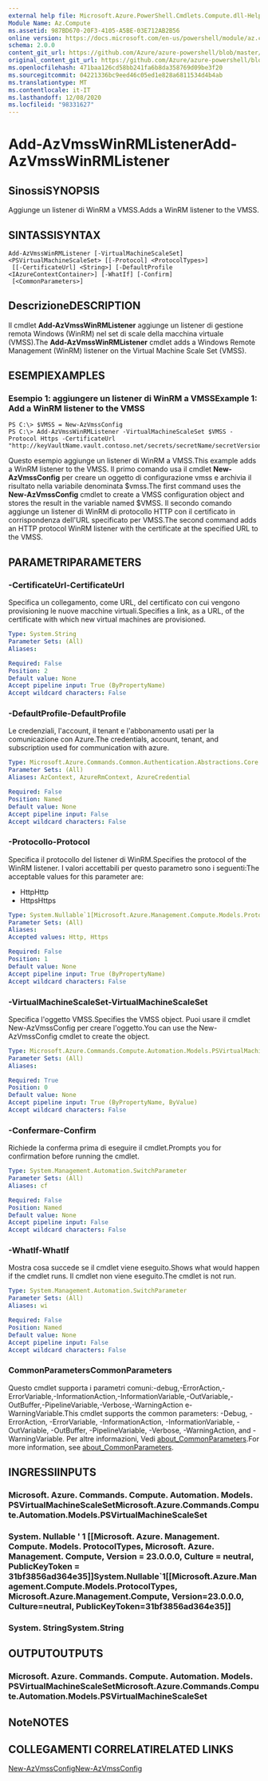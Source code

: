 ```yaml
---
external help file: Microsoft.Azure.PowerShell.Cmdlets.Compute.dll-Help.xml
Module Name: Az.Compute
ms.assetid: 987BD670-20F3-4105-A5BE-03E712AB2B56
online version: https://docs.microsoft.com/en-us/powershell/module/az.compute/add-azvmsswinrmlistener
schema: 2.0.0
content_git_url: https://github.com/Azure/azure-powershell/blob/master/src/Compute/Compute/help/Add-AzVmssWinRMListener.md
original_content_git_url: https://github.com/Azure/azure-powershell/blob/master/src/Compute/Compute/help/Add-AzVmssWinRMListener.md
ms.openlocfilehash: 471baa126cd58bb241fa6b8da358769d09be3f20
ms.sourcegitcommit: 04221336bc9eed46c05ed1e828a6811534d4b4ab
ms.translationtype: MT
ms.contentlocale: it-IT
ms.lasthandoff: 12/08/2020
ms.locfileid: "98331627"
---
```

# <span data-ttu-id="2af72-101">Add-AzVmssWinRMListener</span><span class="sxs-lookup"><span data-stu-id="2af72-101">Add-AzVmssWinRMListener</span></span>

## <span data-ttu-id="2af72-102">Sinossi</span><span class="sxs-lookup"><span data-stu-id="2af72-102">SYNOPSIS</span></span>
<span data-ttu-id="2af72-103">Aggiunge un listener di WinRM a VMSS.</span><span class="sxs-lookup"><span data-stu-id="2af72-103">Adds a WinRM listener to the VMSS.</span></span>

## <span data-ttu-id="2af72-104">SINTASSI</span><span class="sxs-lookup"><span data-stu-id="2af72-104">SYNTAX</span></span>

```
Add-AzVmssWinRMListener [-VirtualMachineScaleSet] <PSVirtualMachineScaleSet> [[-Protocol] <ProtocolTypes>]
 [[-CertificateUrl] <String>] [-DefaultProfile <IAzureContextContainer>] [-WhatIf] [-Confirm]
 [<CommonParameters>]
```

## <span data-ttu-id="2af72-105">Descrizione</span><span class="sxs-lookup"><span data-stu-id="2af72-105">DESCRIPTION</span></span>
<span data-ttu-id="2af72-106">Il cmdlet **Add-AzVmssWinRMListener** aggiunge un listener di gestione remota Windows (WinRM) nel set di scale della macchina virtuale (VMSS).</span><span class="sxs-lookup"><span data-stu-id="2af72-106">The **Add-AzVmssWinRMListener** cmdlet adds a Windows Remote Management (WinRM) listener on the Virtual Machine Scale Set (VMSS).</span></span>

## <span data-ttu-id="2af72-107">ESEMPI</span><span class="sxs-lookup"><span data-stu-id="2af72-107">EXAMPLES</span></span>

### <span data-ttu-id="2af72-108">Esempio 1: aggiungere un listener di WinRM a VMSS</span><span class="sxs-lookup"><span data-stu-id="2af72-108">Example 1: Add a WinRM listener to the VMSS</span></span>
```
PS C:\> $VMSS = New-AzVmssConfig
PS C:\> Add-AzVmssWinRMListener -VirtualMachineScaleSet $VMSS -Protocol Https -CertificateUrl "http://keyVaultName.vault.contoso.net/secrets/secretName/secretVersion"
```

<span data-ttu-id="2af72-109">Questo esempio aggiunge un listener di WinRM a VMSS.</span><span class="sxs-lookup"><span data-stu-id="2af72-109">This example adds a WinRM listener to the VMSS.</span></span>
<span data-ttu-id="2af72-110">Il primo comando usa il cmdlet **New-AzVmssConfig** per creare un oggetto di configurazione vmss e archivia il risultato nella variabile denominata $vmss.</span><span class="sxs-lookup"><span data-stu-id="2af72-110">The first command uses the **New-AzVmssConfig** cmdlet to create a VMSS configuration object and stores the result in the variable named $VMSS.</span></span>
<span data-ttu-id="2af72-111">Il secondo comando aggiunge un listener di WinRM di protocollo HTTP con il certificato in corrispondenza dell'URL specificato per VMSS.</span><span class="sxs-lookup"><span data-stu-id="2af72-111">The second command adds an HTTP protocol WinRM listener with the certificate at the specified URL to the VMSS.</span></span>

## <span data-ttu-id="2af72-112">PARAMETRI</span><span class="sxs-lookup"><span data-stu-id="2af72-112">PARAMETERS</span></span>

### <span data-ttu-id="2af72-113">-CertificateUrl</span><span class="sxs-lookup"><span data-stu-id="2af72-113">-CertificateUrl</span></span>
<span data-ttu-id="2af72-114">Specifica un collegamento, come URL, del certificato con cui vengono provisioning le nuove macchine virtuali.</span><span class="sxs-lookup"><span data-stu-id="2af72-114">Specifies a link, as a URL, of the certificate with which new virtual machines are provisioned.</span></span>

```yaml
Type: System.String
Parameter Sets: (All)
Aliases:

Required: False
Position: 2
Default value: None
Accept pipeline input: True (ByPropertyName)
Accept wildcard characters: False
```

### <span data-ttu-id="2af72-115">-DefaultProfile</span><span class="sxs-lookup"><span data-stu-id="2af72-115">-DefaultProfile</span></span>
<span data-ttu-id="2af72-116">Le credenziali, l'account, il tenant e l'abbonamento usati per la comunicazione con Azure.</span><span class="sxs-lookup"><span data-stu-id="2af72-116">The credentials, account, tenant, and subscription used for communication with azure.</span></span>

```yaml
Type: Microsoft.Azure.Commands.Common.Authentication.Abstractions.Core.IAzureContextContainer
Parameter Sets: (All)
Aliases: AzContext, AzureRmContext, AzureCredential

Required: False
Position: Named
Default value: None
Accept pipeline input: False
Accept wildcard characters: False
```

### <span data-ttu-id="2af72-117">-Protocollo</span><span class="sxs-lookup"><span data-stu-id="2af72-117">-Protocol</span></span>
<span data-ttu-id="2af72-118">Specifica il protocollo del listener di WinRM.</span><span class="sxs-lookup"><span data-stu-id="2af72-118">Specifies the protocol of the WinRM listener.</span></span>
<span data-ttu-id="2af72-119">I valori accettabili per questo parametro sono i seguenti:</span><span class="sxs-lookup"><span data-stu-id="2af72-119">The acceptable values for this parameter are:</span></span>
- <span data-ttu-id="2af72-120">Http</span><span class="sxs-lookup"><span data-stu-id="2af72-120">Http</span></span>
- <span data-ttu-id="2af72-121">Https</span><span class="sxs-lookup"><span data-stu-id="2af72-121">Https</span></span>

```yaml
Type: System.Nullable`1[Microsoft.Azure.Management.Compute.Models.ProtocolTypes]
Parameter Sets: (All)
Aliases:
Accepted values: Http, Https

Required: False
Position: 1
Default value: None
Accept pipeline input: True (ByPropertyName)
Accept wildcard characters: False
```

### <span data-ttu-id="2af72-122">-VirtualMachineScaleSet</span><span class="sxs-lookup"><span data-stu-id="2af72-122">-VirtualMachineScaleSet</span></span>
<span data-ttu-id="2af72-123">Specifica l'oggetto VMSS.</span><span class="sxs-lookup"><span data-stu-id="2af72-123">Specifies the VMSS object.</span></span>
<span data-ttu-id="2af72-124">Puoi usare il cmdlet New-AzVmssConfig per creare l'oggetto.</span><span class="sxs-lookup"><span data-stu-id="2af72-124">You can use the New-AzVmssConfig cmdlet to create the object.</span></span>

```yaml
Type: Microsoft.Azure.Commands.Compute.Automation.Models.PSVirtualMachineScaleSet
Parameter Sets: (All)
Aliases:

Required: True
Position: 0
Default value: None
Accept pipeline input: True (ByPropertyName, ByValue)
Accept wildcard characters: False
```

### <span data-ttu-id="2af72-125">-Confermare</span><span class="sxs-lookup"><span data-stu-id="2af72-125">-Confirm</span></span>
<span data-ttu-id="2af72-126">Richiede la conferma prima di eseguire il cmdlet.</span><span class="sxs-lookup"><span data-stu-id="2af72-126">Prompts you for confirmation before running the cmdlet.</span></span>

```yaml
Type: System.Management.Automation.SwitchParameter
Parameter Sets: (All)
Aliases: cf

Required: False
Position: Named
Default value: None
Accept pipeline input: False
Accept wildcard characters: False
```

### <span data-ttu-id="2af72-127">-WhatIf</span><span class="sxs-lookup"><span data-stu-id="2af72-127">-WhatIf</span></span>
<span data-ttu-id="2af72-128">Mostra cosa succede se il cmdlet viene eseguito.</span><span class="sxs-lookup"><span data-stu-id="2af72-128">Shows what would happen if the cmdlet runs.</span></span> <span data-ttu-id="2af72-129">Il cmdlet non viene eseguito.</span><span class="sxs-lookup"><span data-stu-id="2af72-129">The cmdlet is not run.</span></span>

```yaml
Type: System.Management.Automation.SwitchParameter
Parameter Sets: (All)
Aliases: wi

Required: False
Position: Named
Default value: None
Accept pipeline input: False
Accept wildcard characters: False
```

### <span data-ttu-id="2af72-130">CommonParameters</span><span class="sxs-lookup"><span data-stu-id="2af72-130">CommonParameters</span></span>
<span data-ttu-id="2af72-131">Questo cmdlet supporta i parametri comuni:-debug,-ErrorAction,-ErrorVariable,-InformationAction,-InformationVariable,-OutVariable,-OutBuffer,-PipelineVariable,-Verbose,-WarningAction e-WarningVariable.</span><span class="sxs-lookup"><span data-stu-id="2af72-131">This cmdlet supports the common parameters: -Debug, -ErrorAction, -ErrorVariable, -InformationAction, -InformationVariable, -OutVariable, -OutBuffer, -PipelineVariable, -Verbose, -WarningAction, and -WarningVariable.</span></span> <span data-ttu-id="2af72-132">Per altre informazioni, Vedi [about_CommonParameters](http://go.microsoft.com/fwlink/?LinkID=113216).</span><span class="sxs-lookup"><span data-stu-id="2af72-132">For more information, see [about_CommonParameters](http://go.microsoft.com/fwlink/?LinkID=113216).</span></span>

## <span data-ttu-id="2af72-133">INGRESSI</span><span class="sxs-lookup"><span data-stu-id="2af72-133">INPUTS</span></span>

### <span data-ttu-id="2af72-134">Microsoft. Azure. Commands. Compute. Automation. Models. PSVirtualMachineScaleSet</span><span class="sxs-lookup"><span data-stu-id="2af72-134">Microsoft.Azure.Commands.Compute.Automation.Models.PSVirtualMachineScaleSet</span></span>

### <span data-ttu-id="2af72-135">System. Nullable ' 1 [[Microsoft. Azure. Management. Compute. Models. ProtocolTypes, Microsoft. Azure. Management. Compute, Version = 23.0.0.0, Culture = neutral, PublicKeyToken = 31bf3856ad364e35]]</span><span class="sxs-lookup"><span data-stu-id="2af72-135">System.Nullable\`1[[Microsoft.Azure.Management.Compute.Models.ProtocolTypes, Microsoft.Azure.Management.Compute, Version=23.0.0.0, Culture=neutral, PublicKeyToken=31bf3856ad364e35]]</span></span>

### <span data-ttu-id="2af72-136">System. String</span><span class="sxs-lookup"><span data-stu-id="2af72-136">System.String</span></span>

## <span data-ttu-id="2af72-137">OUTPUT</span><span class="sxs-lookup"><span data-stu-id="2af72-137">OUTPUTS</span></span>

### <span data-ttu-id="2af72-138">Microsoft. Azure. Commands. Compute. Automation. Models. PSVirtualMachineScaleSet</span><span class="sxs-lookup"><span data-stu-id="2af72-138">Microsoft.Azure.Commands.Compute.Automation.Models.PSVirtualMachineScaleSet</span></span>

## <span data-ttu-id="2af72-139">Note</span><span class="sxs-lookup"><span data-stu-id="2af72-139">NOTES</span></span>

## <span data-ttu-id="2af72-140">COLLEGAMENTI CORRELATI</span><span class="sxs-lookup"><span data-stu-id="2af72-140">RELATED LINKS</span></span>

[<span data-ttu-id="2af72-141">New-AzVmssConfig</span><span class="sxs-lookup"><span data-stu-id="2af72-141">New-AzVmssConfig</span></span>](./New-AzVmssConfig.md)


